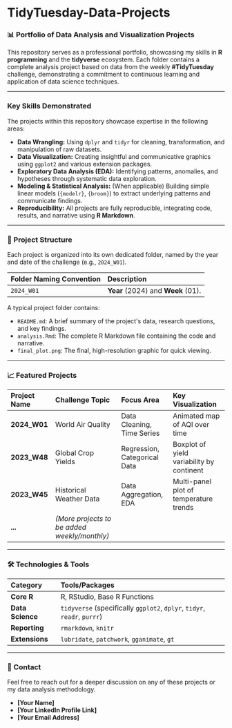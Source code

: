 # TidyTuesday-Data-Projects

### 📊 Portfolio of Data Analysis and Visualization Projects

This repository serves as a professional portfolio, showcasing my skills in **R programming** and the **tidyverse** ecosystem. Each folder contains a complete analysis project based on data from the weekly **#TidyTuesday** challenge, demonstrating a commitment to continuous learning and application of data science techniques.

---

### Key Skills Demonstrated

The projects within this repository showcase expertise in the following areas:

* **Data Wrangling:** Using `dplyr` and `tidyr` for cleaning, transformation, and manipulation of raw datasets.
* **Data Visualization:** Creating insightful and communicative graphics using `ggplot2` and various extension packages.
* **Exploratory Data Analysis (EDA):** Identifying patterns, anomalies, and hypotheses through systematic data exploration.
* **Modeling & Statistical Analysis:** (When applicable) Building simple linear models (`{modelr}`, `{broom}`) to extract underlying patterns and communicate findings.
* **Reproducibility:** All projects are fully reproducible, integrating code, results, and narrative using **R Markdown**.

---

### 📂 Project Structure

Each project is organized into its own dedicated folder, named by the year and date of the challenge (e.g., `2024_W01`).

| Folder Naming Convention | Description |
| :--- | :--- |
| `2024_W01` | **Year** (2024) and **Week** (01). |

A typical project folder contains:

* `README.md`: A brief summary of the project's data, research questions, and key findings.
* `analysis.Rmd`: The complete R Markdown file containing the code and narrative.
* `final_plot.png`: The final, high-resolution graphic for quick viewing.

---

### 📈 Featured Projects

| Project Name | Challenge Topic | Focus Area | Key Visualization |
| :--- | :--- | :--- | :--- |
| **2024_W01** | World Air Quality | Data Cleaning, Time Series | Animated map of AQI over time |
| **2023_W48** | Global Crop Yields | Regression, Categorical Data | Boxplot of yield variability by continent |
| **2023_W45** | Historical Weather Data | Data Aggregation, EDA | Multi-panel plot of temperature trends |
| **...** | *(More projects to be added weekly/monthly)* | | |

---

### 🛠️ Technologies & Tools

| Category | Tools/Packages |
| :--- | :--- |
| **Core R** | R, RStudio, Base R Functions |
| **Data Science** | `tidyverse` (specifically `ggplot2`, `dplyr`, `tidyr`, `readr`, `purrr`) |
| **Reporting** | `rmarkdown`, `knitr` |
| **Extensions** | `lubridate`, `patchwork`, `gganimate`, `gt` |

---

### 📧 Contact

Feel free to reach out for a deeper discussion on any of these projects or my data analysis methodology.

* **[Your Name]**
* **[Your LinkedIn Profile Link]**
* **[Your Email Address]**
